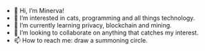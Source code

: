- 👋 Hi, I’m Minerva!
- 👀 I’m interested in cats, programming and all things technology.
- 🌱 I’m currently learning privacy, blockchain and mining.
- 💞️ I’m looking to collaborate on anything that catches my interest.
- 📫 How to reach me: draw a summoning circle.
